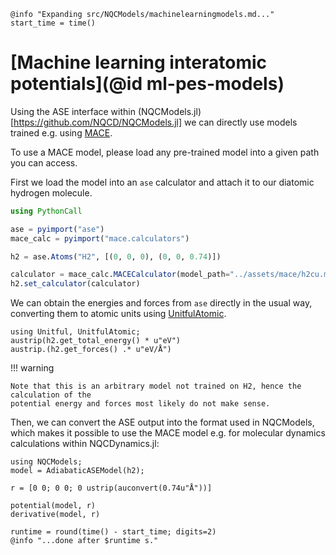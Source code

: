 ```@setup logging
@info "Expanding src/NQCModels/machinelearningmodels.md..."
start_time = time()
```
# [Machine learning interatomic potentials](@id ml-pes-models)

Using the ASE interface within (NQCModels.jl)[https://github.com/NQCD/NQCModels.jl] we can directly use models trained e.g. using [MACE](https://github.com/ACEsuit/mace).

To use a MACE model, please load any pre-trained model into a given path you can access.

First we load the model into an `ase` calculator and attach it to our diatomic
hydrogen molecule.
```julia
using PythonCall

ase = pyimport("ase")
mace_calc = pyimport("mace.calculators")

h2 = ase.Atoms("H2", [(0, 0, 0), (0, 0, 0.74)])

calculator = mace_calc.MACECalculator(model_path="../assets/mace/h2cu.model", device="cpu", default_dtype="float32")
h2.set_calculator(calculator)
```

We can obtain the energies and forces from `ase` directly in the usual way, converting
them to atomic units using [UnitfulAtomic](https://github.com/sostock/UnitfulAtomic.jl).
```julia-repl
using Unitful, UnitfulAtomic;
austrip(h2.get_total_energy() * u"eV")
austrip.(h2.get_forces() .* u"eV/Å")
```

!!! warning

    Note that this is an arbitrary model not trained on H2, hence the calculation of the
    potential energy and forces most likely do not make sense.

Then, we can convert the ASE output into the format used in NQCModels,
which makes it possible to use the MACE model e.g. for molecular dynamics calculations
within NQCDynamics.jl:
```julia-repl
using NQCModels;
model = AdiabaticASEModel(h2);

r = [0 0; 0 0; 0 ustrip(auconvert(0.74u"Å"))]

potential(model, r)
derivative(model, r)
```
```@setup logging
runtime = round(time() - start_time; digits=2)
@info "...done after $runtime s."
```
